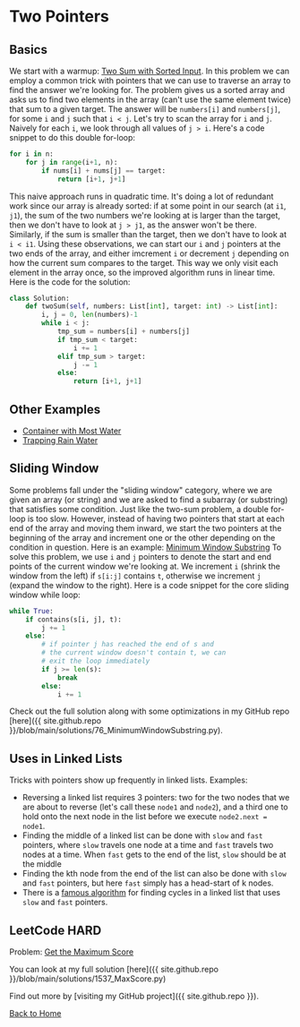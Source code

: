 # Two Pointers

## Basics

We start with a warmup: [Two Sum with Sorted Input](https://leetcode.com/problems/two-sum-ii-input-array-is-sorted/).
In this problem we can employ a common trick with pointers that we can use to traverse an array to find the answer we're looking for.
The problem gives us a sorted array and asks us to find two elements in the array (can't use the same element twice) that sum to a given target. The answer will be `numbers[i]` and `numbers[j]`, for some `i` and `j` such that `i < j`. Let's try to scan the array for `i` and `j`. Naively for each `i`, we look through all values of `j > i`. Here's a code snippet to do this double for-loop:
```python
for i in n:
    for j in range(i+1, n):
        if nums[i] + nums[j] == target:
            return [i+1, j+1]
```
This naive approach runs in quadratic time. It's doing a lot of redundant work since our array is already sorted: if at some point in our search (at `i1`, `j1`), the sum of the two numbers we're looking at is larger than the target, then we don't have to look at `j > j1`, as the answer won't be there. Similarly, if the sum is smaller than the target, then we don't have to look at `i < i1`.
Using these observations, we can start our `i` and `j` pointers at the two ends of the array, and either imcrement `i` or decrement `j` depending on how the current sum compares to the target. This way we only visit each element in the array once, so the improved algorithm runs in linear time.
Here is the code for the solution:

```python
class Solution:
    def twoSum(self, numbers: List[int], target: int) -> List[int]:
        i, j = 0, len(numbers)-1
        while i < j:
            tmp_sum = numbers[i] + numbers[j]
            if tmp_sum < target:
                i += 1
            elif tmp_sum > target:
                j -= 1
            else:
                return [i+1, j+1]
```

## Other Examples

* [Container with Most Water](https://leetcode.com/problems/container-with-most-water/)
* [Trapping Rain Water](https://leetcode.com/problems/trapping-rain-water/)

## Sliding Window

Some problems fall under the "sliding window" category, where we are given an array (or string) and we are asked to find a subarray (or substring) that satisfies some condition. Just like the two-sum problem, a double for-loop is too slow. However, instead of having two pointers that start at each end of the array and moving them inward, we start the two pointers at the beginning of the array and increment one or the other depending on the condition in question.
Here is an example: [Minimum Window Substring](https://leetcode.com/problems/minimum-window-substring/)
To solve this problem, we use `i` and `j` pointers to denote the start and end points of the current window we're looking at. We increment `i` (shrink the window from the left) if `s[i:j]` contains `t`, otherwise we increment `j` (expand the window to the right). Here is a code snippet for the core sliding window while loop:
```python
while True:
    if contains(s[i, j], t):
        j += 1
    else:
        # if pointer j has reached the end of s and
        # the current window doesn't contain t, we can
        # exit the loop immediately
        if j >= len(s):
            break
        else:
            i += 1
```
Check out the full solution along with some optimizations in my GitHub repo [here]({{ site.github.repo }}/blob/main/solutions/76_MinimumWindowSubstring.py).

## Uses in Linked Lists

Tricks with pointers show up frequently in linked lists. Examples:
* Reversing a linked list requires 3 pointers: two for the two nodes that we are about to reverse (let's call these `node1` and `node2`), and a third one to hold onto the next node in the list before we execute `node2.next = node1`.
* Finding the middle of a linked list can be done with `slow` and `fast` pointers, where `slow` travels one node at a time and `fast` travels two nodes at a time. When `fast` gets to the end of the list, `slow` should be at the middle
* Finding the kth node from the end of the list can also be done with `slow` and `fast` pointers, but here `fast` simply has a head-start of k nodes.
* There is a [famous algorithm](https://en.wikipedia.org/wiki/Cycle_detection#Floyd's_tortoise_and_hare) for finding cycles in a linked list that uses `slow` and `fast` pointers.

## LeetCode HARD
Problem: [Get the Maximum Score](https://leetcode.com/problems/get-the-maximum-score/)

You can look at my full solution [here]({{ site.github.repo }}/blob/main/solutions/1537_MaxScore.py)


Find out more by [visiting my GitHub project]({{ site.github.repo }}).

[Back to Home](index.html)